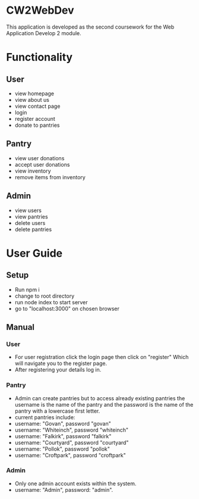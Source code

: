 # CW2WebDev
This application is developed as the second coursework for the Web Application Develop 2 module.

# Functionality
## User
- view homepage
- view about us
- view contact page
- login
- register account
- donate to pantries

## Pantry
- view user donations
- accept user donations
- view inventory
- remove items from inventory

## Admin
- view users
- view pantries
- delete users
- delete pantries

# User Guide
## Setup
- Run npm i
- change to root directory
- run node index to start server
- go to "localhost:3000" on chosen browser

## Manual
### User
- For user registration click the login page then click on "register" Which will navigate you to the register page.
- After registering your details log in.

### Pantry
- Admin can create pantries but to access already existing pantries the username is the name of the pantry and the password is the name of the pantry with a lowercase first letter.
- current pantries include:
- username: "Govan", password "govan"
- username: "Whiteinch", password "whiteinch"
- username: "Falkirk", password "falkirk"
- username: "Courtyard", password "courtyard"
- username: "Pollok", password "pollok"
- username: "Croftpark", password "croftpark"

### Admin
- Only one admin account exists within the system.
- username: "Admin", password: "admin".


